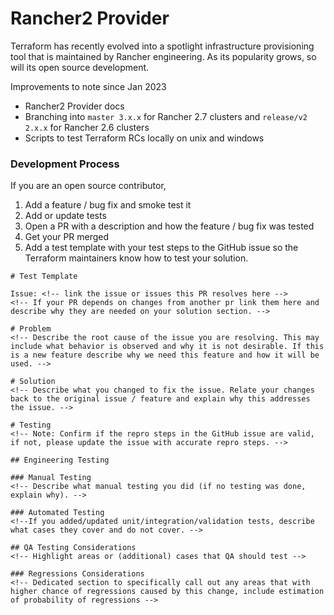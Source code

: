 # Rancher2 Provider

Terraform has recently evolved into a spotlight infrastructure provisioning tool that is maintained by Rancher engineering. As its popularity grows, so will its open source development.

Improvements to note since Jan 2023
* Rancher2 Provider docs
* Branching into `master 3.x.x` for Rancher 2.7 clusters and `release/v2 2.x.x` for Rancher 2.6 clusters
* Scripts to test Terraform RCs locally on unix and windows

### Development Process

If you are an open source contributor,

1. Add a feature / bug fix and smoke test it
2. Add or update tests
2. Open a PR with a description and how the feature / bug fix was tested
2. Get your PR merged
2. Add a test template with your test steps to the GitHub issue so the Terraform maintainers know how to test your solution.

```
# Test Template

Issue: <!-- link the issue or issues this PR resolves here -->
<!-- If your PR depends on changes from another pr link them here and describe why they are needed on your solution section. -->
  
# Problem
<!-- Describe the root cause of the issue you are resolving. This may include what behavior is observed and why it is not desirable. If this is a new feature describe why we need this feature and how it will be used. -->
  
# Solution
<!-- Describe what you changed to fix the issue. Relate your changes back to the original issue / feature and explain why this addresses the issue. -->
  
# Testing
<!-- Note: Confirm if the repro steps in the GitHub issue are valid, if not, please update the issue with accurate repro steps. -->
 
## Engineering Testing

### Manual Testing
<!-- Describe what manual testing you did (if no testing was done, explain why). -->
 
### Automated Testing
<!--If you added/updated unit/integration/validation tests, describe what cases they cover and do not cover. -->
 
## QA Testing Considerations
<!-- Highlight areas or (additional) cases that QA should test -->
  
### Regressions Considerations
<!-- Dedicated section to specifically call out any areas that with higher chance of regressions caused by this change, include estimation of probability of regressions -->
```
